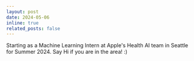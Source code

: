 ```yaml
---
layout: post
date: 2024-05-06
inline: true
related_posts: false
---
```


Starting as a Machine Learning Intern at Apple's Health AI team in Seattle for Summer 2024. Say Hi if you are in the area! :)

